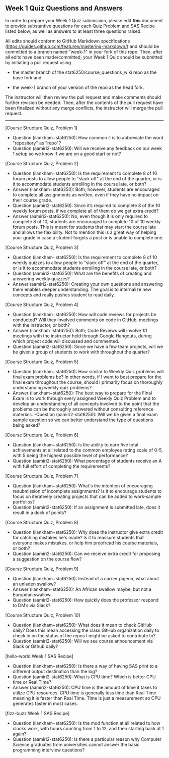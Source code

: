 ## Week 1 Quiz Questions and Answers

In order to prepare your Week 1 Quiz submission, please edit ***this*** document to provide substantive questions for each Quiz Problem and SAS Recipe listed below, as well as answers to at least three questions raised.

All edits should conform to GitHub Markdown specifications (https://guides.github.com/features/mastering-markdown/) and should be committed to a branch named "week-1" in your fork of this repo. Then, after all edits have been made/committed, your Week 1 Quiz should be submitted by initiating a pull request using

- the master branch of the stat6250/course_questions_wiki repo as the base fork and

- the week-1 branch of your version of the repo as the head fork.

The instructor will then review the pull request and make comments should further revision be needed. Then, after the contents of the pull request have been finalized without any merge conflicts, the instructor will merge the pull request.



********************************************************************************



[Course Structure Quiz, Problem 1]
- Question (ilankham−stat6250): How common it is to abbreviate the word "repository" as "repo"?
- Question (aamiri2-stat6250): Will we receive any feedback on our week 1 setup so we know if we are on a good start or not?



[Course Structure Quiz, Problem 2]
- Question (ilankham−stat6250): Is the requirement to complete 8 of 10 forum posts to allow people to "slack off" at the end of the quarter, or is it to accommodate students enrolling in the course late, or both?
- Answer (ilankham−stat6250): Both; however, students are encouraged to complete all assignments as written, even if they have no impact on their course grade.
- Question (aamiri2-stat6250): Since it’s required to complete 8 of the 10 weekly forum posts, if we complete all of them do we get extra credit?
- Answer (aamiri2-stat6250): No, even though it is only required to complete 8 of 10, students are encouraged to complete 10 of 10 weekly forum posts. This is meant for students that may start the course late and allows the flexibility. Not to mention this is a great way of helping your grade in case a student forgets a post or is unable to complete one.



[Course Structure Quiz, Problem 3]
- Question (ilankham−stat6250): Is the requirement to complete 8 of 10 weekly quizzes to allow people to "slack off" at the end of the quarter, or is it to accommodate students enrolling in the course late, or both?
- Question (aamiri2-stat6250): What are the benefits of creating and answering weekly quizzes?
- Answer (aamiri2-stat6250): Creating your own questions and answering them enables deeper understanding. The goal is to internalize new concepts and really pushes student to read daily.



[Course Structure Quiz, Problem 4]
- Question (ilankham−stat6250): How will code reviews for projects be conducted? Will they involved comments on code in GitHub, meetings with the instructor, or both?
- Answer (ilankham−stat6250): Both; Code Reviews will involve 1:1 meetings with the instructor held through Google Hangouts, during which project code will discussed and commented.
- Question (aamiri2-stat6250): Since we have a few  team projects, will we be given a group of students to work with throughout the quarter?



[Course Structure Quiz, Problem 5]
- Question (ilankham−stat6250): How similar to Weekly Quiz problems will final exam problems be? In other words, if I want to best prepare for the final exam throughout the course, should I primarily focus on thoroughly understanding weekly quiz problems?
- Answer (ilankham−stat6250): The best way to prepare for the Final Exam is to work through every assigned Weekly Quiz Problem and to develop an understanding of all concepts involved to the point that the problems can be thoroughly answered without consulting reference materials.
-Question (aamiri2-stat6250): Will we be given a final exam sample question so we can better understand the type of questions being asked?



[Course Structure Quiz, Problem 6]
- Question (ilankham−stat6250): Is the ability to earn five total achievements at all related to the common employee rating scale of 0-5, with 5 being the highest possible level of performance?
- Question (aamiri2-stat6250): What percentage of students receive an A with full effort of completing the requirements?



[Course Structure Quiz, Problem 7]
- Question (ilankham−stat6250): What's the intention of encouraging resubmission of incomplete assignments? Is it to encourage students to focus on iteratively creating projects that can be added to work-sample portfolios?
- Question (aamiri2-stat6250):  If an assignment is submitted late, does it result in a dock of points?



[Course Structure Quiz, Problem 8]
- Question (ilankham−stat6250): Why does the instructor give extra credit for catching mistakes he's made? Is it to reassure students that everyone makes mistakes, or help him proofread his course materials, or both?
- Question (aamiri2-stat6250): Can we receive extra credit for proposing a suggestion on the course flow?



[Course Structure Quiz, Problem 9]
- Question (ilankham−stat6250): Instead of a carrier pigeon, what about an unladen swallow?
- Answer (ilankham−stat6250): An African swallow maybe, but not a European swallow.
- Question (aamiri2-stat6250): How quickly does the professor respond to DM’s via Slack?



[Course Structure Quiz, Problem 10]
- Question (ilankham−stat6250): What does it mean to check GitHub daily? Does this mean accessing the class GitHub organization daily to check in on the status of the repos I might be asked to contribute to?
- Question (aamiri2-stat6250): Will we see course announcement via Slack or Github daily?



[hello-world Week 1 SAS Recipe]
- Question (ilankham−stat6250): Is there a way of having SAS print to a different output destination than the log?
- Question (aamiri2-stat6250): What is CPU time? Which is better CPU time or Real Time?
- Answer (aamiri2-stat6250): CPU time is the amount of time it takes to utilize CPU resources. CPU time is generally less time than Real Time meaning it is faster than Real Time. Time is just a measurement so CPU generates faster in most cases.



[fizz-buzz Week 1 SAS Recipe]
- Question (ilankham−stat6250): Is the mod function at all related to how clocks work, with hours counting from 1 to 12, and then starting back at 1 again?
- Question (aamiri2-stat6250): Is there a particular reason why Computer Science graduates from universities cannot answer the basic programming interview questions? 



